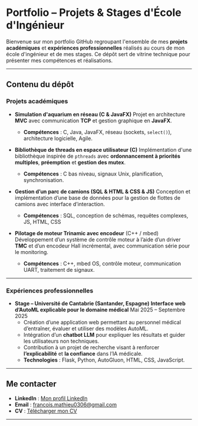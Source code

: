 # Portfolio – Projets & Stages d'École d'Ingénieur

Bienvenue sur mon portfolio GitHub regroupant l'ensemble de mes **projets académiques** et **expériences professionnelles** réalisés au cours de mon école d'ingénieur et de mes stages. 
Ce dépôt sert de vitrine technique pour présenter mes compétences et réalisations.

---

## Contenu du dépôt

### Projets académiques
- **Simulation d'aquarium en réseau (C & JavaFX)** 
  Projet en architecture **MVC** avec communication **TCP** et gestion graphique en **JavaFX**. 
  - **Compétences** : C, Java, JavaFX, réseau (sockets, `select()`), architecture logicielle, Agile.

- **Bibliothèque de threads en espace utilisateur (C)** 
  Implémentation d'une bibliothèque inspirée de `pthreads` avec **ordonnancement à priorités multiples**, **préemption** et **gestion des mutex**. 
  - **Compétences** : C bas niveau, signaux Unix, planification, synchronisation.

- **Gestion d’un parc de camions (SQL & HTML & CSS & JS)** 
  Conception et implémentation d’une base de données pour la gestion de flottes de camions avec interface d’interaction. 
  - **Compétences** : SQL, conception de schémas, requêtes complexes, JS, HTML, CSS

- **Pilotage de moteur Trinamic avec encodeur** (C++ / mbed)
  Développement d’un système de contrôle moteur à l’aide d’un driver **TMC** et d’un encodeur Hall incrémental, avec communication série pour le monitoring. 
  - **Compétences** : C++, mbed OS, contrôle moteur, communication UART, traitement de signaux.
  
---

### Expériences professionnelles
- **Stage – Université de Cantabrie (Santander, Espagne)** 
  **Interface web d’AutoML explicable pour le domaine médical** 
  Mai 2025 – Septembre 2025 
  - Création d’une application web permettant au personnel médical d’entraîner, évaluer et utiliser des modèles AutoML. 
  - Intégration d’un **chatbot LLM** pour expliquer les résultats et guider les utilisateurs non techniques. 
  - Contribution à un projet de recherche visant à renforcer **l’explicabilité** et **la confiance** dans l’IA médicale. 
  - **Technologies** : Flask, Python, AutoGluon, HTML, CSS, JavaScript.
---

## Me contacter
- **LinkedIn** : [Mon profil LinkedIn](https://www.linkedin.com/in/mathieu-francois3/)
- **Email** : francois.mathieu0306@gmail.com
- **CV** : [Télécharger mon CV](lien-vers-CV)

---

